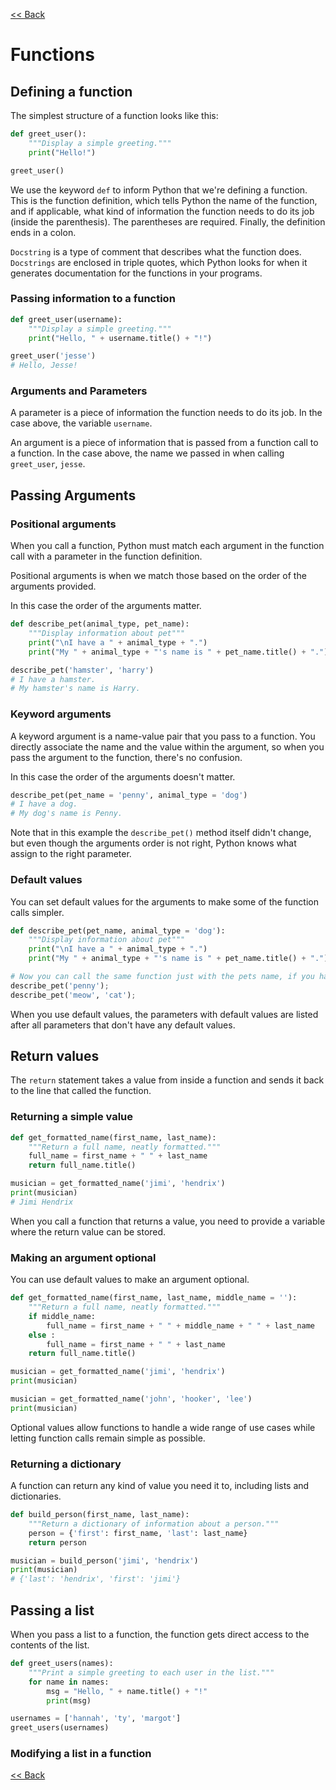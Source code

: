 [<< Back](README.md)

# Functions

## Defining a function

The simplest structure of a function looks like this:

```python
def greet_user():
    """Display a simple greeting."""
    print("Hello!")

greet_user()
```

We use the keyword `def` to inform Python that we're defining a function.
This is the function definition, which tells Python the name of the function, and if applicable, what kind of information the function needs to do its job (inside the parenthesis).
The parentheses are required. Finally, the definition ends in a colon.

`Docstring` is a type of comment that describes what the function does. `Docstrings` are enclosed in triple quotes, which Python looks for when it generates documentation for the functions in your programs.

### Passing information to a function

```python
def greet_user(username):
    """Display a simple greeting."""
    print("Hello, " + username.title() + "!")

greet_user('jesse')
# Hello, Jesse!
```

### Arguments and Parameters

A parameter is a piece of information the function needs to do its job. In the case above, the variable `username`.

An argument is a piece of information that is passed from a function call to a function. In the case above, the name we passed in when calling `greet_user`, `jesse`.

## Passing Arguments

### Positional arguments

When you call a function, Python must match each argument in the function call with a parameter in the function definition.

Positional arguments is when we match those based on the order of the arguments provided.

In this case the order of the arguments matter.

```python
def describe_pet(animal_type, pet_name):
    """Display information about pet"""
    print("\nI have a " + animal_type + ".")
    print("My " + animal_type + "'s name is " + pet_name.title() + ".")

describe_pet('hamster', 'harry')
# I have a hamster.
# My hamster's name is Harry.
```

### Keyword arguments

A keyword argument is a name-value pair that you pass to a function. You directly associate the name and the value within the argument, so when you pass the argument to the function, there's no confusion.

In this case the order of the arguments doesn't matter.

```python
describe_pet(pet_name = 'penny', animal_type = 'dog')
# I have a dog.
# My dog's name is Penny.
```

Note that in this example the `describe_pet()` method itself didn't change, but even though the arguments order is not right, Python knows what assign to the right parameter.

### Default values

You can set default values for the arguments to make some of the function calls simpler.

```python
def describe_pet(pet_name, animal_type = 'dog'):
    """Display information about pet"""
    print("\nI have a " + animal_type + ".")
    print("My " + animal_type + "'s name is " + pet_name.title() + ".")

# Now you can call the same function just with the pets name, if you have a dog.
describe_pet('penny');
describe_pet('meow', 'cat');
```

When you use default values, the parameters with default values are listed after all parameters that don't have any default values.

## Return values

The `return` statement takes a value from inside a function and sends it back to the line that called the function.

### Returning a simple value

```python
def get_formatted_name(first_name, last_name):
    """Return a full name, neatly formatted."""
    full_name = first_name + " " + last_name
    return full_name.title()

musician = get_formatted_name('jimi', 'hendrix')
print(musician)
# Jimi Hendrix
```

When you call a function that returns a value, you need to provide a variable where the return value can be stored.

### Making an argument optional

You can use default values to make an argument optional.

```python
def get_formatted_name(first_name, last_name, middle_name = ''):
    """Return a full name, neatly formatted."""
    if middle_name:
        full_name = first_name + " " + middle_name + " " + last_name
    else :
        full_name = first_name + " " + last_name
    return full_name.title()

musician = get_formatted_name('jimi', 'hendrix')
print(musician)

musician = get_formatted_name('john', 'hooker', 'lee')
print(musician)
```

Optional values allow functions to handle a wide range of use cases while letting function calls remain simple as possible.

### Returning a dictionary

A function can return any kind of value you need it to, including lists and dictionaries.

```python
def build_person(first_name, last_name):
    """Return a dictionary of information about a person."""
    person = {'first': first_name, 'last': last_name}
    return person

musician = build_person('jimi', 'hendrix')
print(musician)
# {'last': 'hendrix', 'first': 'jimi'}
```

## Passing a list

When you pass a list to a function, the function gets direct access to the contents of the list.

```python
def greet_users(names):
    """Print a simple greeting to each user in the list."""
    for name in names:
        msg = "Hello, " + name.title() + "!"
        print(msg)

usernames = ['hannah', 'ty', 'margot']
greet_users(usernames)
```

### Modifying a list in a function


[<< Back](README.md)
